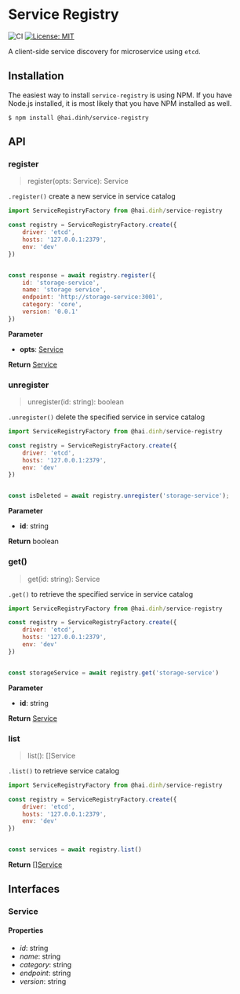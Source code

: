 # Service Registry

![CI](https://github.com/GeminiWind/service-registry/workflows/CI/badge.svg?branch=master)
[![License: MIT](https://img.shields.io/badge/License-MIT-yellow.svg)](https://opensource.org/licenses/MIT)

A client-side service discovery for microservice using `etcd`.

## Installation
The easiest way to install `service-registry` is using NPM. If you have Node.js installed, it is most likely that you have NPM installed as well.

```
$ npm install @hai.dinh/service-registry
```

## API

### register

> register(opts: Service): Service

`.register()` create a new service in service catalog

```javascript
import ServiceRegistryFactory from @hai.dinh/service-registry

const registry = ServiceRegistryFactory.create({
    driver: 'etcd',
    hosts: '127.0.0.1:2379',
    env: 'dev'
})


const response = await registry.register({
    id: 'storage-service',
    name: 'storage service',
    endpoint: 'http://storage-service:3001',
    category: 'core',
    version: '0.0.1'
})
```

**Parameter**
- **opts**: [Service](#Service)

**Return** [Service](#Service)

### unregister

> unregister(id: string): boolean

`.unregister()` delete the specified service in service catalog

```javascript
import ServiceRegistryFactory from @hai.dinh/service-registry

const registry = ServiceRegistryFactory.create({
    driver: 'etcd',
    hosts: '127.0.0.1:2379',
    env: 'dev'
})


const isDeleted = await registry.unregister('storage-service');

```
**Parameter**
- **id**: string

**Return** boolean

### get()

> get(id: string): Service 

`.get()` to retrieve the specified service in service catalog

```javascript
import ServiceRegistryFactory from @hai.dinh/service-registry

const registry = ServiceRegistryFactory.create({
    driver: 'etcd',
    hosts: '127.0.0.1:2379',
    env: 'dev'
})


const storageService = await registry.get('storage-service')
```

**Parameter**
- **id**: string

**Return** [Service](#Service)

### list

> list(): []Service

`.list()` to retrieve service catalog

```javascript
import ServiceRegistryFactory from @hai.dinh/service-registry

const registry = ServiceRegistryFactory.create({
    driver: 'etcd',
    hosts: '127.0.0.1:2379',
    env: 'dev'
})


const services = await registry.list()
```


**Return** [][Service](#Service)

## Interfaces

### Service

#### Properties

- *id*: string
- *name*: string
- *category*: string
- *endpoint*: string
- *version*: string

